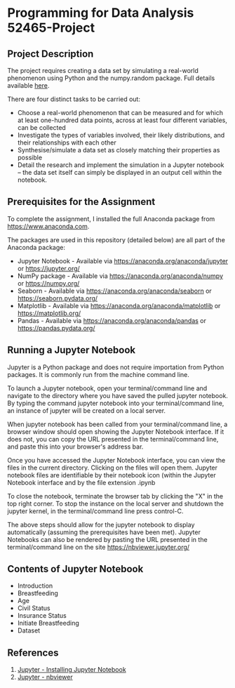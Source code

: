 # Programming for Data Analysis 52465-Project

## Project Description

The project requires creating a data set by simulating a real-world phenomenon using Python and the numpy.random package. 
Full details available [here](ProgDAProject.pdf).

There are four distinct tasks to be carried out:
* Choose a real-world phenomenon that can be measured and for which at least one-hundred data points, across at least four different variables, can be collected
* Investigate the types of variables involved, their likely distributions, and their relationships with each other
* Synthesise/simulate a data set as closely matching their properties as possible
* Detail the research and implement the simulation in a Jupyter notebook – the data set itself can simply be displayed in an output cell within the notebook.


## Prerequisites for the Assignment
To complete the assignment, I installed the full Anaconda package from https://www.anaconda.com.

The packages are used in this repository (detailed below) are all part of the Anaconda package:

- Jupyter Notebook - Available via https://anaconda.org/anaconda/jupyter or https://jupyter.org/
- NumPy package - Available via https://anaconda.org/anaconda/numpy or https://numpy.org/
- Seaborn - Available via https://anaconda.org/anaconda/seaborn or https://seaborn.pydata.org/
- Matplotlib - Available via https://anaconda.org/anaconda/matplotlib or https://matplotlib.org/
- Pandas - Available via https://anaconda.org/anaconda/pandas or https://pandas.pydata.org/

## Running a Jupyter Notebook
Jupyter is a Python package and does not require importation from Python packages. It is commonly run from the machine command line.

To launch a Jupyter notebook, open your terminal/command line and navigate to the directory where you have saved the pulled jupyter notebook. By typing the command jupyter notebook into your terminal/command line, an instance of jupyter will be created on a local server.

When jupyter notebook has been called from your terminal/command line, a browser window should open showing the Jupyter Notebook interface. If it does not, you can copy the URL presented in the terminal/command line, and paste this into your browser's address bar.

Once you have accessed the Jupyter Notebook interface, you can view the files in the current directory. Clicking on the files will open them. Jupyter notebook files are identifiable by their notebook icon (within the Jupyter Notebook interface and by the file extension .ipynb

To close the notebook, terminate the browser tab by clicking the "X" in the top right corner. To stop the instance on the local server and shutdown the jupyter kernel, in the terminal/command line press control-C.

The above steps should allow for the jupyter notebook to display automatically (assuming the prerequisites have been met). Jupyter Notebooks can also be rendered by pasting the URL presented in the terminal/command line on the site https://nbviewer.jupyter.org/ 

## Contents of Jupyter Notebook

* Introduction
* Breastfeeding
* Age
* Civil Status
* Insurance Status
* Initiate Breastfeeding
* Dataset


## References
1. [Jupyter - Installing Jupyter Notebook](https://jupyter.readthedocs.io/en/latest/install.html)
2. [Jupyter - nbviewer](https://nbviewer.jupyter.org/)
